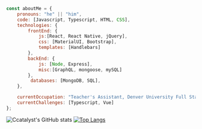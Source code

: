 ```javascript
const aboutMe = {
    pronouns: "he" || "him",
    code: [Javascript, Typescript, HTML, CSS],
    technologies: {
        frontEnd: {
            js:[React, React Native, jQuery],
            css: [MaterialUI, Bootstrap],
            templates: [Handlebars]
        },
        backEnd: {
            js: [Node, Express],
            misc:[GraphQL, mongoose, mySQL]
        },
         databases: [MongoDB, SQL],
    },

    currentOccupation: "Teacher's Assistant, Denver University Full Stack Web Development Bootcamp",
    currentChallenges: [Typescript, Vue]
};
```
![Ccatalyst's GitHub stats](https://github-readme-stats.vercel.app/api?username=ccatalyst&count_private=true&theme=gotham&show_icons=true&border_color=2aa889#gh-dark-mode-only)
[![Top Langs](https://github-readme-stats.vercel.app/api/top-langs/?username=ccatalyst&layout=compact&theme=gotham&border_color=2aa889)](https://github.com/ccatalyst/github-readme-stats#gh-dark-mode-only)




<!--
**Ccatalyst/ccatalyst** is a ✨ _special_ ✨ repository because its `README.md` (this file) appears on your GitHub profile.

Here are some ideas to get you started:

- 🔭 I’m currently working on ...
- 🌱 I’m currently learning ...
- 👯 I’m looking to collaborate on ...
- 🤔 I’m looking for help with ...
- 💬 Ask me about ...
- 📫 How to reach me: ...
- 😄 Pronouns: ...
- ⚡ Fun fact: ...
-->
